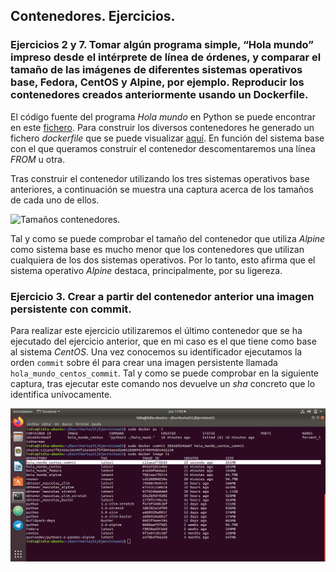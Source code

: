 ## Contenedores. Ejercicios.

### Ejercicios 2 y 7. Tomar algún programa simple, “Hola mundo” impreso desde el intérprete de línea de órdenes, y comparar el tamaño de las imágenes de diferentes sistemas operativos base, Fedora, CentOS y Alpine, por ejemplo. Reproducir los contenedores creados anteriormente usando un Dockerfile.

El código fuente del programa *Hola mundo* en Python se puede encontrar en este [fichero](https://github.com/lidiasm/EjerciciosCC/blob/master/src/hola_mundo.py). Para construir los diversos contenedores he generado un fichero *dockerfile* que se puede visualizar [aquí](https://github.com/lidiasm/EjerciciosCC/blob/master/Dockerfile). En función del sistema base con el que queramos construir el contenedor descomentaremos una línea *FROM* u otra.

Tras construir el contenedor utilizando los tres sistemas operativos base anteriores, a continuación se muestra una captura acerca de los tamaños de cada uno de ellos.

![Tamaños contenedores.](https://github.com/lidiasm/EjerciciosCC/blob/master/imagenes/Tama%C3%B1os.png)

Tal y como se puede comprobar el tamaño del contenedor que utiliza *Alpine* como sistema base es mucho menor que los contenedores que utilizan cualquiera de los dos sistemas operativos. Por lo tanto, esto afirma que el sistema operativo *Alpine* destaca, principalmente, por su ligereza.

### Ejercicio 3. Crear a partir del contenedor anterior una imagen persistente con commit.

Para realizar este ejercicio utilizaremos el último contenedor que se ha ejecutado del ejercicio anterior, que en mi caso es el que tiene como base al sistema *CentOS*. Una vez conocemos su identificador ejecutamos la orden `commit` sobre él para crear una imagen persistente llamada `hola_mundo_centos_commit`. Tal y como se puede comprobar en la siguiente captura, tras ejecutar este comando nos devuelve un *sha* concreto que lo identifica unívocamente.

![Commit.](https://github.com/lidiasm/EjerciciosCC/blob/master/imagenes/Docker%20commit.png)


